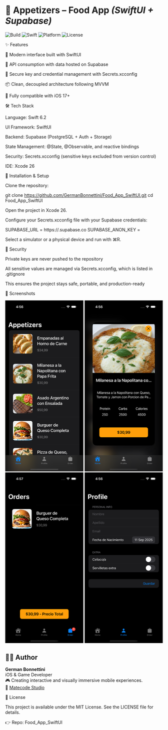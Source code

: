 # 📱 Appetizers – Food App *(SwiftUI + Supabase)*  

![Build](https://img.shields.io/badge/build-passing-brightgreen)
![Swift](https://img.shields.io/badge/Swift-6.2-orange?logo=swift&logoColor=white)
![Platform](https://img.shields.io/badge/platform-iOS%2017+-lightgrey?logo=apple)
![License](https://img.shields.io/badge/license-MIT-blue)

✨ Features

🎨 Modern interface built with SwiftUI

🔄 API consumption with data hosted on Supabase

🔐 Secure key and credential management with Secrets.xcconfig

📦 Clean, decoupled architecture following MVVM

📱 Fully compatible with iOS 17+

🛠️ Tech Stack

Language: Swift 6.2

UI Framework: SwiftUI

Backend: Supabase (PostgreSQL + Auth + Storage)

State Management: @State, @Observable, and reactive bindings

Security: Secrets.xcconfig (sensitive keys excluded from version control)

IDE: Xcode 26

🚀 Installation & Setup

Clone the repository:

git clone https://github.com/GermanBonnettini/Food_App_SwiftUI.git
cd Food_App_SwiftUI


Open the project in Xcode 26.

Configure your Secrets.xcconfig file with your Supabase credentials:

SUPABASE_URL = https://<your-project>.supabase.co
SUPABASE_ANON_KEY = <your-anon-key>


Select a simulator or a physical device and run with ⌘R.

🔐 Security

Private keys are never pushed to the repository

All sensitive values are managed via Secrets.xcconfig, which is listed in .gitignore

This ensures the project stays safe, portable, and production-ready


📸 Screenshots

<img src="Screenshots/Home.png" width="250"> <img src="Screenshots/Detail.png" width="250"> <img src="Screenshots/Oreders.png" width="250"> <img src="Screenshots/Profile.png" width="250">


## 🧑‍💻 Author

**German Bonnettini**  
iOS & Game Developer  
🎮 Creating interactive and visually immersive mobile experiences.  
📍 [Matecode Studio](https://matecodestudio.io/)

📜 License

This project is available under the MIT License.
See the LICENSE
 file for details.

👉 Repo: Food_App_SwiftUI
